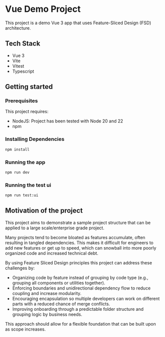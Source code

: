 # Vue Demo Project

This project is a demo Vue 3 app that uses Feature-Sliced Design (FSD) architecture.

## Tech Stack

- Vue 3
- Vite
- Vitest
- Typescript

## Getting started

### Prerequisites

This project requires:

- NodeJS: Project has been tested with Node 20 and 22
- npm

### Installing Dependencies

 ```bash
 npm install
 ```

### Running the app

 ```bash
 npm run dev
 ```

### Running the test ui

 ```bash
 npm run test:ui
 ```

## Motivation of the project

This project aims to demonstrate a sample project structure that can be applied to a large scale/enterprise grade project.

Many projects tend to become bloated as features accumulate, often resulting in tangled dependencies. This makes it difficult for engineers to add new features or get up to speed, which can snowball into more poorly organized code and increased technical debt.

By using Feature Sliced Design principles this project can address these challenges by:

- Organizing code by feature instead of grouping by code type (e.g., grouping all components or utilities together).
- Enforcing boundaries and unidirectional dependency flow to reduce coupling and increase modularity.
- Encouraging encapsulation so multiple developers can work on different parts with a reduced chance of merge conflicts.
- Improving onboarding through a predictable folder structure and grouping logic by business needs.

This approach should allow for a flexible foundation that can be built upon as scope increases.
